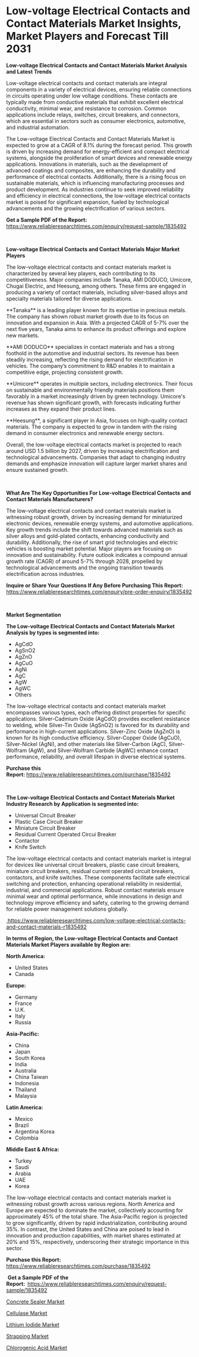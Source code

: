 <p><h1>Low-voltage Electrical Contacts and Contact Materials Market Insights, Market Players and Forecast Till 2031</h1></p><p><strong>Low-voltage Electrical Contacts and Contact Materials Market Analysis and Latest Trends</strong></p>
<p><p>Low-voltage electrical contacts and contact materials are integral components in a variety of electrical devices, ensuring reliable connections in circuits operating under low voltage conditions. These contacts are typically made from conductive materials that exhibit excellent electrical conductivity, minimal wear, and resistance to corrosion. Common applications include relays, switches, circuit breakers, and connectors, which are essential in sectors such as consumer electronics, automotive, and industrial automation.</p><p>The Low-voltage Electrical Contacts and Contact Materials Market is expected to grow at a CAGR of 8.1% during the forecast period. This growth is driven by increasing demand for energy-efficient and compact electrical systems, alongside the proliferation of smart devices and renewable energy applications. Innovations in materials, such as the development of advanced coatings and composites, are enhancing the durability and performance of electrical contacts. Additionally, there is a rising focus on sustainable materials, which is influencing manufacturing processes and product development. As industries continue to seek improved reliability and efficiency in electrical connections, the low-voltage electrical contacts market is poised for significant expansion, fueled by technological advancements and the growing electrification of various sectors.</p></p>
<p><strong>Get a Sample PDF of the Report:&nbsp;</strong> <a href="https://www.reliableresearchtimes.com/enquiry/request-sample/1835492?utm_campaign=1598&utm_medium=2&utm_source=Github&utm_content=ia&utm_term=16102024&utm_id=low-voltage-electrical-contacts-and-contact-materials">https://www.reliableresearchtimes.com/enquiry/request-sample/1835492</a></p>
<p>&nbsp;</p>
<p><strong>Low-voltage Electrical Contacts and Contact Materials Major Market Players</strong></p>
<p><p>The low-voltage electrical contacts and contact materials market is characterized by several key players, each contributing to its competitiveness. Major companies include Tanaka, AMI DODUCO, Umicore, Chugai Electric, and Heesung, among others. These firms are engaged in producing a variety of contact materials, including silver-based alloys and specialty materials tailored for diverse applications.</p><p>**Tanaka** is a leading player known for its expertise in precious metals. The company has shown robust market growth due to its focus on innovation and expansion in Asia. With a projected CAGR of 5-7% over the next five years, Tanaka aims to enhance its product offerings and explore new markets.</p><p>**AMI DODUCO** specializes in contact materials and has a strong foothold in the automotive and industrial sectors. Its revenue has been steadily increasing, reflecting the rising demand for electrification in vehicles. The company’s commitment to R&D enables it to maintain a competitive edge, projecting consistent growth.</p><p>**Umicore** operates in multiple sectors, including electronics. Their focus on sustainable and environmentally friendly materials positions them favorably in a market increasingly driven by green technology. Umicore's revenue has shown significant growth, with forecasts indicating further increases as they expand their product lines.</p><p>**Heesung**, a significant player in Asia, focuses on high-quality contact materials. The company is expected to grow in tandem with the rising demand in consumer electronics and renewable energy sectors.</p><p>Overall, the low-voltage electrical contacts market is projected to reach around USD 1.5 billion by 2027, driven by increasing electrification and technological advancements. Companies that adapt to changing industry demands and emphasize innovation will capture larger market shares and ensure sustained growth.</p></p>
<p>&nbsp;</p>
<p><strong>What Are The Key Opportunities For Low-voltage Electrical Contacts and Contact Materials Manufacturers?</strong></p>
<p><p>The low-voltage electrical contacts and contact materials market is witnessing robust growth, driven by increasing demand for miniaturized electronic devices, renewable energy systems, and automotive applications. Key growth trends include the shift towards advanced materials such as silver alloys and gold-plated contacts, enhancing conductivity and durability. Additionally, the rise of smart grid technologies and electric vehicles is boosting market potential. Major players are focusing on innovation and sustainability. Future outlook indicates a compound annual growth rate (CAGR) of around 5-7% through 2028, propelled by technological advancements and the ongoing transition towards electrification across industries.</p></p>
<p><strong>Inquire or Share Your Questions If Any Before Purchasing This Report:</strong> <a href="https://www.reliableresearchtimes.com/enquiry/pre-order-enquiry/1835492?utm_campaign=1598&utm_medium=2&utm_source=Github&utm_content=ia&utm_term=16102024&utm_id=low-voltage-electrical-contacts-and-contact-materials">https://www.reliableresearchtimes.com/enquiry/pre-order-enquiry/1835492</a></p>
<p>&nbsp;</p>
<p><strong>Market Segmentation</strong></p>
<p><strong>The Low-voltage Electrical Contacts and Contact Materials Market Analysis by types is segmented into:</strong></p>
<p><ul><li>AgCdO</li><li>AgSnO2</li><li>AgZnO</li><li>AgCuO</li><li>AgNi</li><li>AgC</li><li>AgW</li><li>AgWC</li><li>Others</li></ul></p>
<p><p>The low-voltage electrical contacts and contact materials market encompasses various types, each offering distinct properties for specific applications. Silver-Cadmium Oxide (AgCdO) provides excellent resistance to welding, while Silver-Tin Oxide (AgSnO2) is favored for its durability and performance in high-current applications. Silver-Zinc Oxide (AgZnO) is known for its high conductive efficiency. Silver-Copper Oxide (AgCuO), Silver-Nickel (AgNi), and other materials like Silver-Carbon (AgC), Silver-Wolfram (AgW), and Silver-Wolfram Carbide (AgWC) enhance contact performance, reliability, and overall lifespan in diverse electrical systems.</p></p>
<p><strong>Purchase this Report:&nbsp;</strong><a href="https://www.reliableresearchtimes.com/purchase/1835492?utm_campaign=1598&utm_medium=2&utm_source=Github&utm_content=ia&utm_term=16102024&utm_id=low-voltage-electrical-contacts-and-contact-materials">https://www.reliableresearchtimes.com/purchase/1835492</a></p>
<p>&nbsp;</p>
<p><strong>The Low-voltage Electrical Contacts and Contact Materials Market Industry Research by Application is segmented into:</strong></p>
<p><ul><li>Universal Circuit Breaker</li><li>Plastic Case Circuit Breaker</li><li>Miniature Circuit Breaker</li><li>Residual Current Operated Circui Breaker</li><li>Contactor</li><li>Knife Switch</li></ul></p>
<p><p>The low-voltage electrical contacts and contact materials market is integral for devices like universal circuit breakers, plastic case circuit breakers, miniature circuit breakers, residual current operated circuit breakers, contactors, and knife switches. These components facilitate safe electrical switching and protection, enhancing operational reliability in residential, industrial, and commercial applications. Robust contact materials ensure minimal wear and optimal performance, while innovations in design and technology improve efficiency and safety, catering to the growing demand for reliable power management solutions globally.</p></p>
<p><a href="https://www.reliableresearchtimes.com/low-voltage-electrical-contacts-and-contact-materials-r1835492?utm_campaign=1598&utm_medium=2&utm_source=Github&utm_content=ia&utm_term=16102024&utm_id=low-voltage-electrical-contacts-and-contact-materials">&nbsp;https://www.reliableresearchtimes.com/low-voltage-electrical-contacts-and-contact-materials-r1835492</a></p>
<p><strong>In terms of Region, the Low-voltage Electrical Contacts and Contact Materials Market Players available by Region are:</strong></p>
<p>
    <p> <strong> North America: </strong>
        <ul>
            <li>United States</li>
            <li>Canada</li>
        </ul>
        </p> 
    <p> <strong> Europe: </strong>
        <ul>
            <li>Germany</li>
            <li>France</li>
            <li>U.K.</li>
            <li>Italy</li>
            <li>Russia</li>
        </ul>
        </p> 
    <p> <strong> Asia-Pacific: </strong>
        <ul>
            <li>China</li>
            <li>Japan</li>
            <li>South Korea</li>
            <li>India</li>
            <li>Australia</li>
            <li>China Taiwan</li>
            <li>Indonesia</li>
            <li>Thailand</li>
            <li>Malaysia</li>
        </ul>
        </p> 
    <p> <strong> Latin America: </strong>
        <ul>
            <li>Mexico</li>
            <li>Brazil</li>
            <li>Argentina Korea</li>
            <li>Colombia</li>
        </ul>
        </p> 
    <p> <strong> Middle East & Africa: </strong>
        <ul>
            <li>Turkey</li>
            <li>Saudi</li>
            <li>Arabia</li>
            <li>UAE</li>
            <li>Korea</li>
        </ul>
    </p>
    </p>
<p><p>The low-voltage electrical contacts and contact materials market is witnessing robust growth across various regions. North America and Europe are expected to dominate the market, collectively accounting for approximately 45% of the total share. The Asia-Pacific region is projected to grow significantly, driven by rapid industrialization, contributing around 35%. In contrast, the United States and China are poised to lead in innovation and production capabilities, with market shares estimated at 20% and 15%, respectively, underscoring their strategic importance in this sector.</p></p>
<p><strong>Purchase this Report: </strong><a href="https://www.reliableresearchtimes.com/purchase/1835492?utm_campaign=1598&utm_medium=2&utm_source=Github&utm_content=ia&utm_term=16102024&utm_id=low-voltage-electrical-contacts-and-contact-materials">https://www.reliableresearchtimes.com/purchase/1835492</a></p>
<p>&nbsp;<strong>Get a Sample PDF of the Report:&nbsp;&nbsp;</strong><a href="https://www.reliableresearchtimes.com/enquiry/request-sample/1835492?utm_campaign=1598&utm_medium=2&utm_source=Github&utm_content=ia&utm_term=16102024&utm_id=low-voltage-electrical-contacts-and-contact-materials">https://www.reliableresearchtimes.com/enquiry/request-sample/1835492</a></p>
<p><strong></strong></p>
<p><p><a href="https://www.linkedin.com/pulse/concrete-sealer-market-revolution-2024-2031-trends-shaping-next-qga1f?utm_campaign=1598&utm_medium=2&utm_source=Github&utm_content=ia&utm_term=16102024&utm_id=low-voltage-electrical-contacts-and-contact-materials">Concrete Sealer Market</a></p><p><a href="https://www.linkedin.com/pulse/cellulase-market-overview-forecast-2024-2031-detailed-euxkf?utm_campaign=1598&utm_medium=2&utm_source=Github&utm_content=ia&utm_term=16102024&utm_id=low-voltage-electrical-contacts-and-contact-materials">Cellulase Market</a></p><p><a href="https://www.linkedin.com/pulse/lithium-iodide-market-trends-strategic-insights-2024-2031-zakupka-dsyjf?utm_campaign=1598&utm_medium=2&utm_source=Github&utm_content=ia&utm_term=16102024&utm_id=low-voltage-electrical-contacts-and-contact-materials">Lithium Iodide Market</a></p><p><a href="https://www.linkedin.com/pulse/strapping-market-consolidation-impact-structure-2024-2031-di8qf?utm_campaign=1598&utm_medium=2&utm_source=Github&utm_content=ia&utm_term=16102024&utm_id=low-voltage-electrical-contacts-and-contact-materials">Strapping Market</a></p><p><a href="https://www.linkedin.com/pulse/exploring-chlorogenic-acid-market-strategic-insights-g8syf?utm_campaign=1598&utm_medium=2&utm_source=Github&utm_content=ia&utm_term=16102024&utm_id=low-voltage-electrical-contacts-and-contact-materials">Chlorogenic Acid Market</a></p></p>